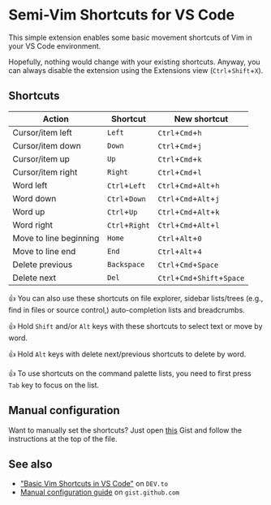 # Semi-Vim Shortcuts for VS Code

This simple extension enables some basic movement shortcuts of Vim in your VS Code environment.

Hopefully, nothing would change with your existing shortcuts. Anyway, you can always disable the extension using the Extensions view (`Ctrl`+`Shift`+`X`).

## Shortcuts

| Action                 | Shortcut       | New shortcut                 |
| ---------------------- | -------------- | ---------------------------- |
| Cursor/item left       | `Left`         | `Ctrl`+`Cmd`+`h`             |
| Cursor/item down       | `Down`         | `Ctrl`+`Cmd`+`j`             |
| Cursor/item up         | `Up`           | `Ctrl`+`Cmd`+`k`             |
| Cursor/item right      | `Right`        | `Ctrl`+`Cmd`+`l`             |
| Word left              | `Ctrl`+`Left`  | `Ctrl`+`Cmd`+`Alt`+`h`       |
| Word down              | `Ctrl`+`Down`  | `Ctrl`+`Cmd`+`Alt`+`j`       |
| Word up                | `Ctrl`+`Up`    | `Ctrl`+`Cmd`+`Alt`+`k`       |
| Word right             | `Ctrl`+`Right` | `Ctrl`+`Cmd`+`Alt`+`l`       |
| Move to line beginning | `Home`         | `Ctrl`+`Alt`+`0`             |
| Move to line end       | `End`          | `Ctrl`+`Alt`+`4`             |
| Delete previous        | `Backspace`    | `Ctrl`+`Cmd`+`Space`         |
| Delete next            | `Del`          | `Ctrl`+`Cmd`+`Shift`+`Space` |

👍 You can also use these shortcuts on file explorer, sidebar lists/trees (e.g., find in files or source control,) auto-completion lists and breadcrumbs.

👍 Hold `Shift` and/or `Alt` keys with these shortcuts to select text or move by word.

👍 Hold `Alt` keys with delete next/previous shortcuts to delete by word.

👍 To use shortcuts on the command palette lists, you need to first press `Tab` key to focus on the list.

## Manual configuration

Want to manually set the shortcuts? Just open [this][gist] Gist and follow the instructions at the top of the file.

## See also

* ["Basic Vim Shortcuts in VS Code"][blog] on `DEV.to`
* [Manual configuration guide][gist] on `gist.github.com`

[blog]: https://dev.to/babakks/basic-vim-shortcuts-in-vs-code-i62
[gist]: https://gist.github.com/babakks/cc30aeee2e2342ea22cd6b76f76f65b6
